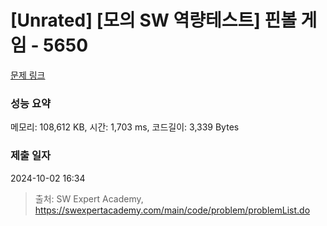 # [Unrated] [모의 SW 역량테스트] 핀볼 게임 - 5650 

[문제 링크](https://swexpertacademy.com/main/code/problem/problemDetail.do?contestProbId=AWXRF8s6ezEDFAUo) 

### 성능 요약

메모리: 108,612 KB, 시간: 1,703 ms, 코드길이: 3,339 Bytes

### 제출 일자

2024-10-02 16:34



> 출처: SW Expert Academy, https://swexpertacademy.com/main/code/problem/problemList.do
